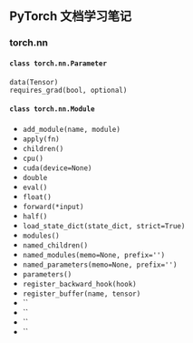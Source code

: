 ## PyTorch 文档学习笔记

### torch.nn
#### `class torch.nn.Parameter`
```
data(Tensor)
requires_grad(bool, optional)
```

#### `class torch.nn.Module`

- `add_module(name, module)`
- `apply(fn)`
- `children()`
- `cpu()`
- `cuda(device=None)`
- `double`
- `eval()`
- `float()`
- `forward(*input)`
- `half()`
- `load_state_dict(state_dict, strict=True)`
- `modules()`
- `named_children()`
- `named_modules(memo=None, prefix='')`
- `named_parameters(memo=None, prefix='')`
- `parameters()`
- `register_backward_hook(hook)`
- `register_buffer(name, tensor)`
- ``
- ``
- ``
- ``